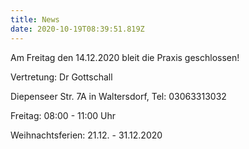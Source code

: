 ```yaml
---
title: News
date: 2020-10-19T08:39:51.819Z
---
```

Am Freitag den 14.12.2020 bleit die Praxis geschlossen!

Vertretung: Dr Gottschall 

Diepenseer Str. 7A in Waltersdorf, Tel: 03063313032

Freitag: 08:00 - 11:00 Uhr 

Weihnachtsferien: 21.12. - 31.12.2020
